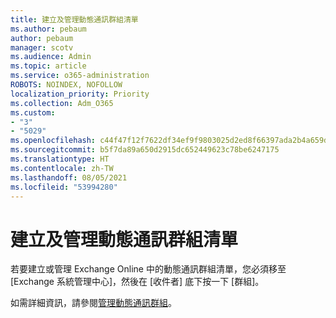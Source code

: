 ```yaml
---
title: 建立及管理動態通訊群組清單
ms.author: pebaum
author: pebaum
manager: scotv
ms.audience: Admin
ms.topic: article
ms.service: o365-administration
ROBOTS: NOINDEX, NOFOLLOW
localization_priority: Priority
ms.collection: Adm_O365
ms.custom:
- "3"
- "5029"
ms.openlocfilehash: c44f47f12f7622df34ef9f9803025d2ed8f66397ada2b4a659df9b4d2dc75781
ms.sourcegitcommit: b5f7da89a650d2915dc652449623c78be6247175
ms.translationtype: HT
ms.contentlocale: zh-TW
ms.lasthandoff: 08/05/2021
ms.locfileid: "53994280"
---
```

# <a name="creating-and-managing-dynamic-distribution-lists"></a>建立及管理動態通訊群組清單

若要建立或管理 Exchange Online 中的動態通訊群組清單，您必須移至 [Exchange 系統管理中心]，然後在 [收件者] 底下按一下 [群組]。

如需詳細資訊，請參閱[管理動態通訊群組](https://docs.microsoft.com/exchange/recipients-in-exchange-online/manage-dynamic-distribution-groups/manage-dynamic-distribution-groups)。
